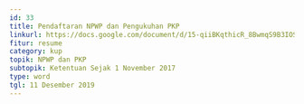 ```yaml
---
id: 33
title: Pendaftaran NPWP dan Pengukuhan PKP
linkurl: https://docs.google.com/document/d/15-qiiBKqthicR_8BwmqS9B3IOSq99vB-rBSABo5sH-o/edit?usp=drivesdk
fitur: resume
category: kup
topik: NPWP dan PKP
subtopik: Ketentuan Sejak 1 November 2017
type: word
tgl: 11 Desember 2019
---
```


